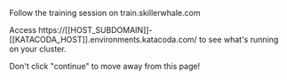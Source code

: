 Follow the training session on train.skillerwhale.com

Access https://[[HOST_SUBDOMAIN]]-[[KATACODA_HOST]].environments.katacoda.com/ to see what's running on
your cluster.

Don't click "continue" to move away from this page!
